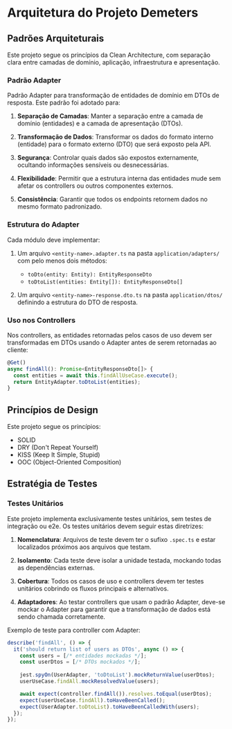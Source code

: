 # Arquitetura do Projeto Demeters

## Padrões Arquiteturais

Este projeto segue os princípios da Clean Architecture, com separação clara entre camadas de domínio, aplicação, infraestrutura e apresentação.

### Padrão Adapter

Padrão Adapter para transformação de entidades de domínio em DTOs de resposta. Este padrão foi adotado para:

1. **Separação de Camadas**: Manter a separação entre a camada de domínio (entidades) e a camada de apresentação (DTOs).

2. **Transformação de Dados**: Transformar os dados do formato interno (entidade) para o formato externo (DTO) que será exposto pela API.

3. **Segurança**: Controlar quais dados são expostos externamente, ocultando informações sensíveis ou desnecessárias.

4. **Flexibilidade**: Permitir que a estrutura interna das entidades mude sem afetar os controllers ou outros componentes externos.

5. **Consistência**: Garantir que todos os endpoints retornem dados no mesmo formato padronizado.

### Estrutura do Adapter

Cada módulo deve implementar:

1. Um arquivo `<entity-name>.adapter.ts` na pasta `application/adapters/` com pelo menos dois métodos:
   - `toDto(entity: Entity): EntityResponseDto`
   - `toDtoList(entities: Entity[]): EntityResponseDto[]`

2. Um arquivo `<entity-name>-response.dto.ts` na pasta `application/dtos/` definindo a estrutura do DTO de resposta.

### Uso nos Controllers

Nos controllers, as entidades retornadas pelos casos de uso devem ser transformadas em DTOs usando o Adapter antes de serem retornadas ao cliente:

```typescript
@Get()
async findAll(): Promise<EntityResponseDto[]> {
  const entities = await this.findAllUseCase.execute();
  return EntityAdapter.toDtoList(entities);
}
```

## Princípios de Design

Este projeto segue os princípios:
- SOLID
- DRY (Don't Repeat Yourself)
- KISS (Keep It Simple, Stupid)
- OOC (Object-Oriented Composition)

## Estratégia de Testes

### Testes Unitários

Este projeto implementa exclusivamente testes unitários, sem testes de integração ou e2e. Os testes unitários devem seguir estas diretrizes:

1. **Nomenclatura**: Arquivos de teste devem ter o sufixo `.spec.ts` e estar localizados próximos aos arquivos que testam.

2. **Isolamento**: Cada teste deve isolar a unidade testada, mockando todas as dependências externas.

3. **Cobertura**: Todos os casos de uso e controllers devem ter testes unitários cobrindo os fluxos principais e alternativos.

4. **Adaptadores**: Ao testar controllers que usam o padrão Adapter, deve-se mockar o Adapter para garantir que a transformação de dados está sendo chamada corretamente.

Exemplo de teste para controller com Adapter:

```typescript
describe('findAll', () => {
  it('should return list of users as DTOs', async () => {
    const users = [/* entidades mockadas */];
    const userDtos = [/* DTOs mockados */];
    
    jest.spyOn(UserAdapter, 'toDtoList').mockReturnValue(userDtos);
    userUseCase.findAll.mockResolvedValue(users);

    await expect(controller.findAll()).resolves.toEqual(userDtos);
    expect(userUseCase.findAll).toHaveBeenCalled();
    expect(UserAdapter.toDtoList).toHaveBeenCalledWith(users);
  });
});
```
